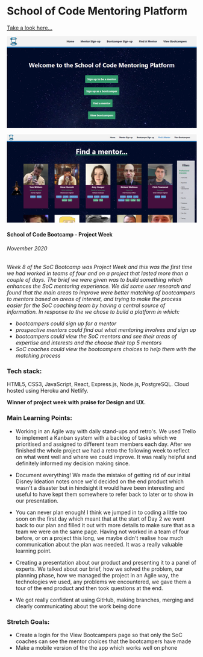 # School of Code Mentoring Platform

[Take a look here...](https://mentor-match.netlify.app/)

![SoC Mentoring Platform homepage](./public/mentorAppHome.PNG)

![SoC Mentoring Platform mentor match page](./public/mentorAppFind.PNG)

#### School of Code Bootcamp - Project Week

###### November 2020

_Week 8 of the SoC Bootcamp was Project Week and this was the first time we had worked in teams of four and on a project that lasted more than a couple of days. The brief we were given was to build something which enhances the SoC mentoring experience. We did some user research and found that the main areas to improve were better matching of bootcampers to mentors based on areas of interest, and trying to make the process easier for the SoC coaching team by having a central source of information. In response to the we chose to build a platform in which:_

- _bootcampers could sign up for a mentor_
- _prospective mentors could find out what mentoring involves and sign up_
- _bootcampers could view the SoC mentors and see their areas of expertise and interests and the choose their top 5 mentors_
- _SoC coaches could view the bootcampers choices to help them with the matching process_

### Tech stack:

HTML5, CSS3, JavaScript, React, Express.js, Node.js, PostgreSQL. Cloud hosted using Heroku and Netlify.

**Winner of project week with praise for Design and UX.**

### Main Learning Points:

- Working in an Agile way with daily stand-ups and retro's. We used Trello to implement a Kanban system with a backlog of tasks which we prioritised and assigned to different team members each day. After we finished the whole project we had a retro the following week to reflect on what went well and where we could improve. It was really helpful and definitely informed my decision making since.

- Document everything! We made the mistake of getting rid of our initial Disney Ideation notes once we'd decided on the end product which wasn't a disaster but in hindsight it would have been interesting and useful to have kept them somewhere to refer back to later or to show in our presentation.

- You can never plan enough! I think we jumped in to coding a little too soon on the first day which meant that at the start of Day 2 we went back to our plan and filled it out with more details to make sure that as a team we were on the same page. Having not worked in a team of four before, or on a project this long, we maybe didn't realise how much communication about the plan was needed. It was a really valuable learning point.

- Creating a presentation about our product and presenting it to a panel of experts. We talked about our brief, how we solved the problem, our planning phase, how we managed the project in an Agile way, the technologies we used, any problems we encountered, we gave them a tour of the end product and then took questions at the end.

- We got really confident at using GitHub, making branches, merging and clearly communicating about the work being done

### Stretch Goals:

- Create a login for the View Bootcampers page so that only the SoC coaches can see the mentor choices that the bootcampers have made
- Make a mobile version of the the app which works well on phone
